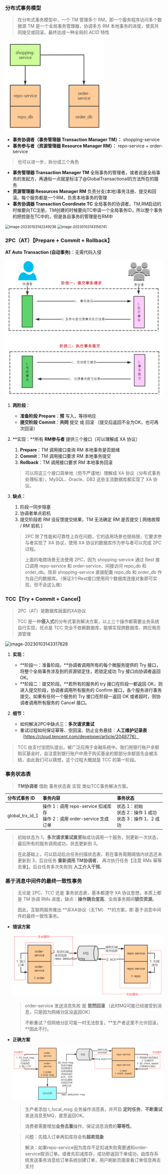 ### 分布式事务模型

> 在分布式事务模型中，一个 TM 管理多个 RM，即一个服务程序访问多个数据源
> TM 是一个全局事务管理器，协调多方 RM 本地事务的进度，使其共同提交或回滚，最终达成一种全局的 ACID 特性

<img src="pictures/image-20201215234640474.png" alt="image-20201215234640474" style="zoom:80%;" />

+ **事务协调者（事务管理器 Transaction Manager TM）：** shopping-service 
+ **事务参与者（资源管理器 Resource Manager RM）：** repo-service + order-service

> 也可以进一步，拆分成三个角色

+ **事务管理器 Transaction Manager TM**
  全局事务的管理者，或者说是全局事务的发起方，再通俗一点就是标注了@GlobalTransactional的方法所在的服务
+ **资源管理器 Resources Manager RM**
  负责分支(本地)事务注册、提交和回滚。每个服务都是一个RM，负责本地事务的管理
+ **事务协调器 Transaction Coordinate TC**
  全局事务的协调者，TM,RM启动的时候要向TC注册，TM创建的时候要向TC申请一个全局事务ID，所以整个事务的把控是在TC中的，但是各自事务的管理是在RM中

<img src="E:\projects\qiuhonglong\06-分布式\pictures\image-20230103142249236.png" alt="image-20230103142249236" style="zoom:80%;" />

<img src="E:\projects\qiuhonglong\06-分布式\pictures\image-20230103143156741.png" alt="image-20230103143156741" style="zoom:80%;" />





### 2PC（AT）【Prepare + Commit + Rollback】

**AT Auto Transaction (自动事务)**：无需代码入侵

<img src="pictures/image-20201216000222600.png" alt="image-20201216000222600" style="zoom: 50%;" />

1. **两阶段**：
   + **准备阶段 Prepare**：**预** 写入，等待响应
   + **提交阶段 Commit**：**共同** 提交  或  回滚  （提交后返回不全为OK，也可再次回滚）

2. **实现：**所有 **RM参与者** 提供三个接口（可以理解成 XA 协议）

   1. **Prepare**：TM 调用接口查询 RM 本地事务是否就绪
   2. **Commit**：TM 调用接口要求 RM 本地事务提交
   3. **Rollback**：TM 调用接口要求 RM 本地事务回滚

   > 可以将这三个接口简单地（但不严谨地）理解成 XA 协议（分布式事务处理标准），MySQL、Oracle、DB2 这些主流数据库都实现了 XA 协议。

3. **缺点：**

   1. 阶段一同步阻塞
   2. 协调者单点宕机
   3. 提交阶段若 RM 没反馈提交结果，TM 无法确定 RM 是否提交 [ 网络故障 / RM 宕机 ]

   > 2PC 除了性能和可靠性上存在问题，它的适用场景也很局限，它要求参与者实现了 XA 协议，使用 XA 协议的数据库作为参与者可以完成 2PC 过程。
   >
   > 上面的电商场景无法使用 2PC，因为 shopping-service 通过 Rest 接口调用 repo-service 和 order-service，间接访问 repo_db 和 order_db。除非 shopping-service 直接配置 repo_db 和 order_db 作为自己的数据库。（保证3个Rest接口使用同个数据库连接对象即可实现，但不会这么做）



### TCC【Try + Commit + Cancel】

> 2PC（AT）是数据库层面的XA协议
>
> TCC 是一种**侵入式**的分布式事务解决方案，以上三个操作都需要业务系统自行实现，优点是 TCC 完全不依赖数据库，能够实现跨数据库、跨应用资源管理

![image-20230103143317828](E:\projects\qiuhonglong\06-分布式\pictures\image-20230103143317828.png)

1. **实现：**
   + **阶段一：准备阶段。**协调者调用所有的每个微服务提供的 Try 接口，将整个全局事务涉及到的资源锁定住，若锁定成功 Try 接口向协调者返回 OK。
   + **阶段二：提交阶段。**若所有的服务的 try 接口在阶段一都返回 OK，则进入提交阶段，协调者调用所有服务的 Confirm 接口，各个服务进行事务提交。如果有任何一个服务的 Try 接口在阶段一返回 OK 或者超时，则协调者调用所有服务的 Cancel 接口。

2. **细节：**
   + 如何解决2PC中缺点三：**多次请求重试**
   + 重试过程如何保证幂等、空回滚、防止业务悬挂：**人工维护记录表**（https://cloud.tencent.com/developer/article/2048776）

> TCC 由支付宝团队提出，被广泛应用于金融系统中。我们用银行账户余额购买基金时，会注意到银行账户中用于购买基金的那部分余额首先会被冻结，由此我们可以猜想，这个过程大概就是 TCC 的第一阶段。



### 事务状态表 

> **TM协调者** 借助 事务状态表 实现 类似TCC事务解决方案。

| 分布式事务 ID   | 事务内容                                                     | 事务状态                                                     |
| :-------------- | :----------------------------------------------------------- | :----------------------------------------------------------- |
| global_trx_id_1 | 操作 1：调用 repo-service 扣减库存<br />操作 2：调用 order-service 生成订单 | 状态 1：初始 <br />状态 2：操作 1 成功 <br />状态 3：操作 1、2 成功 |

> 初始状态为 1，**多次请求重试直至**每成功调用一个服务，则更新一次状态，最后所有的服务调用成功，状态更新到 3。

> 在此基础上，可以启动后台任务扫描状态表，若在事务周期阈值内状态还未更新到 3，后台任务 **重新调用 TM协调者**， 再次执行任务【注意 RMs 幂等去重】。后台任务多次失败则 **人工介入干预**。

 

### 基于消息中间件的最终一致性事务

> 无论是 2PC、TCC 还是 事务状态表，基本都遵守 XA 协议思想，本质上都是 TM 协调 RMs 进度，缺点：**操作耦合度高**、全局事务期间**锁住资源**。
>
> 因此，互联网服务推出 **非XA协议（无TM） **的方案，即 基于消息中间件的最终一致性事务。

+ **错误方案**

  <img src="pictures/image-20201226120707923.png" alt="image-20201226120707923" style="zoom:67%;" />

  > order-service 发送消息失败 就 **贸然回滚** （此时MQ可能已经接受到消息，只是因为网络分区没返回OK）  
  >
  > 不断重试？但网络分区可能一时无法恢复。**生产者这里不允许回滚，**因此不行。

+ **正确方案**

  <img src="pictures/image-20201226120754282.png" alt="image-20201226120754282" style="zoom:67%;" />

  > 生产者添加 t_local_msg 业务操作消息表，并开启 **定时任务**，**不断重试**发送消息至MQ，直至返回OK。
  >
  > 消费者需要增加**业务去重**操作，保证消息消费的**幂等性**。
  
  > 问题：先插入订单再扣库存会有**超卖现象**
  >
  > 解决：如果repo-service因为库存不足扣减失败需要通知order-service取消订单。或者先扣减库存，成功即返回下单成功，由库存系统发送事务消息给订单系统创建订单，用户刷新页面查看订单信息再去支付